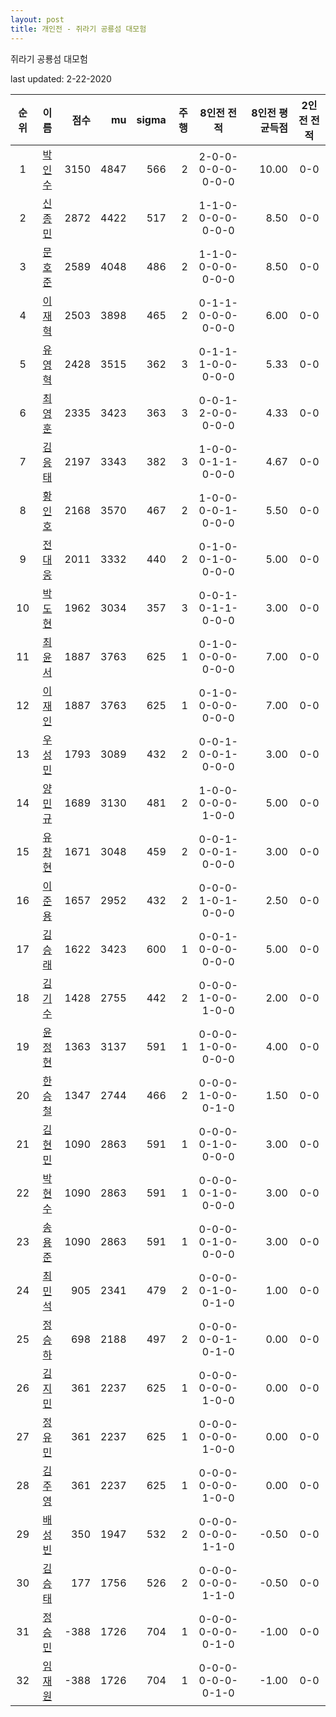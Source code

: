 ```yaml
---
layout: post
title: 개인전 - 쥐라기 공룡섬 대모험
---
```


쥐라기 공룡섬 대모험

last updated: 2-22-2020

| 순위 | 이름 | 점수 | mu | sigma | 주행 | 8인전 전적 | 8인전 평균득점 | 2인전 전적 |
|:---:|:---:|---:|---:|---:|---:|:---:|---:|:---:|
| 1 | [박인수](../bakinsu) | 3150 | 4847 | 566 | 2 | 2-0-0-0-0-0-0-0-0 | 10.00 | 0-0 |
| 2 | [신종민](../shinjongmin) | 2872 | 4422 | 517 | 2 | 1-1-0-0-0-0-0-0-0 | 8.50 | 0-0 |
| 3 | [문호준](../munhojun) | 2589 | 4048 | 486 | 2 | 1-1-0-0-0-0-0-0-0 | 8.50 | 0-0 |
| 4 | [이재혁](../ijaehyeok) | 2503 | 3898 | 465 | 2 | 0-1-1-0-0-0-0-0-0 | 6.00 | 0-0 |
| 5 | [유영혁](../yuyeonghyeok) | 2428 | 3515 | 362 | 3 | 0-1-1-1-0-0-0-0-0 | 5.33 | 0-0 |
| 6 | [최영훈](../choiyeonghun) | 2335 | 3423 | 363 | 3 | 0-0-1-2-0-0-0-0-0 | 4.33 | 0-0 |
| 7 | [김응태](../gimeungtae) | 2197 | 3343 | 382 | 3 | 1-0-0-0-1-1-0-0-0 | 4.67 | 0-0 |
| 8 | [황인호](../hwanginho) | 2168 | 3570 | 467 | 2 | 1-0-0-0-0-1-0-0-0 | 5.50 | 0-0 |
| 9 | [전대웅](../jeondaewoong) | 2011 | 3332 | 440 | 2 | 0-1-0-0-1-0-0-0-0 | 5.00 | 0-0 |
| 10 | [박도현](../bakdohyeon) | 1962 | 3034 | 357 | 3 | 0-0-1-0-1-1-0-0-0 | 3.00 | 0-0 |
| 11 | [최윤서](../choiyunseo) | 1887 | 3763 | 625 | 1 | 0-1-0-0-0-0-0-0-0 | 7.00 | 0-0 |
| 12 | [이재인](../ijaein) | 1887 | 3763 | 625 | 1 | 0-1-0-0-0-0-0-0-0 | 7.00 | 0-0 |
| 13 | [우성민](../useongmin) | 1793 | 3089 | 432 | 2 | 0-0-1-0-0-1-0-0-0 | 3.00 | 0-0 |
| 14 | [양민규](../yangmingyu) | 1689 | 3130 | 481 | 2 | 1-0-0-0-0-0-1-0-0 | 5.00 | 0-0 |
| 15 | [유창현](../yuchanghyeon) | 1671 | 3048 | 459 | 2 | 0-0-1-0-0-1-0-0-0 | 3.00 | 0-0 |
| 16 | [이준용](../ijunyong) | 1657 | 2952 | 432 | 2 | 0-0-0-1-0-1-0-0-0 | 2.50 | 0-0 |
| 17 | [김승래](../gimseungrae) | 1622 | 3423 | 600 | 1 | 0-0-1-0-0-0-0-0-0 | 5.00 | 0-0 |
| 18 | [김기수](../gimgisu) | 1428 | 2755 | 442 | 2 | 0-0-0-1-0-0-1-0-0 | 2.00 | 0-0 |
| 19 | [윤정현](../yunjeonghyeon) | 1363 | 3137 | 591 | 1 | 0-0-0-1-0-0-0-0-0 | 4.00 | 0-0 |
| 20 | [한승철](../hanseungcheol) | 1347 | 2744 | 466 | 2 | 0-0-0-1-0-0-0-1-0 | 1.50 | 0-0 |
| 21 | [김현민](../gimhyunmin) | 1090 | 2863 | 591 | 1 | 0-0-0-0-1-0-0-0-0 | 3.00 | 0-0 |
| 22 | [박현수](../bakhyeonsu) | 1090 | 2863 | 591 | 1 | 0-0-0-0-1-0-0-0-0 | 3.00 | 0-0 |
| 23 | [송용준](../songyongjun) | 1090 | 2863 | 591 | 1 | 0-0-0-0-1-0-0-0-0 | 3.00 | 0-0 |
| 24 | [최민석](../choiminseok) | 905 | 2341 | 479 | 2 | 0-0-0-0-1-0-0-1-0 | 1.00 | 0-0 |
| 25 | [정승하](../jeongseungha) | 698 | 2188 | 497 | 2 | 0-0-0-0-0-1-0-1-0 | 0.00 | 0-0 |
| 26 | [김지민](../gimjimin) | 361 | 2237 | 625 | 1 | 0-0-0-0-0-0-1-0-0 | 0.00 | 0-0 |
| 27 | [정유민](../jeongyumin) | 361 | 2237 | 625 | 1 | 0-0-0-0-0-0-1-0-0 | 0.00 | 0-0 |
| 28 | [김주영](../gimjuyeong) | 361 | 2237 | 625 | 1 | 0-0-0-0-0-0-1-0-0 | 0.00 | 0-0 |
| 29 | [배성빈](../baeseongbin) | 350 | 1947 | 532 | 2 | 0-0-0-0-0-0-1-1-0 | -0.50 | 0-0 |
| 30 | [김승태](../gimseungtae) | 177 | 1756 | 526 | 2 | 0-0-0-0-0-0-1-1-0 | -0.50 | 0-0 |
| 31 | [정승민](../jeongseungmin) | -388 | 1726 | 704 | 1 | 0-0-0-0-0-0-0-1-0 | -1.00 | 0-0 |
| 32 | [임재원](../imjaewon) | -388 | 1726 | 704 | 1 | 0-0-0-0-0-0-0-1-0 | -1.00 | 0-0 |
